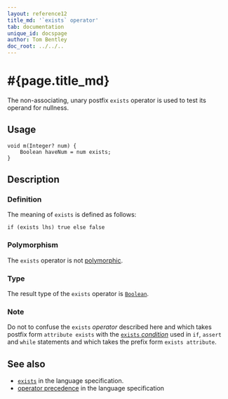 ```yaml
---
layout: reference12
title_md: '`exists` operator'
tab: documentation
unique_id: docspage
author: Tom Bentley
doc_root: ../../..
---
```


# #{page.title_md}

The non-associating, unary postfix `exists` operator is used to test its operand for 
nullness.

## Usage 

<!-- try: -->
    void m(Integer? num) {
        Boolean haveNum = num exists;
    }

## Description

### Definition

The meaning of `exists` is defined as follows:

<!-- check:none -->
<!-- try: -->
    if (exists lhs) true else false

### Polymorphism

The `exists` operator is not [polymorphic](#{page.doc_root}/reference/operator/operator-polymorphism). 

### Type

The result type of the `exists` operator is [`Boolean`](#{site.urls.apidoc_1_2}/Boolean.type.html).

### Note

Do not to confuse the `exists` *operator* described here and which 
takes postfix form `attribute exists` with the 
[`exists` *condition*](../../statement/conditions) used in `if`, `assert` and 
`while` statements and which takes the prefix form 
`exists attribute`.

## See also

* [`exists`](#{site.urls.spec_current}#nullvalues) in the language specification.
* [operator precedence](#{site.urls.spec_current}#operatorprecedence) in the 
  language specification
